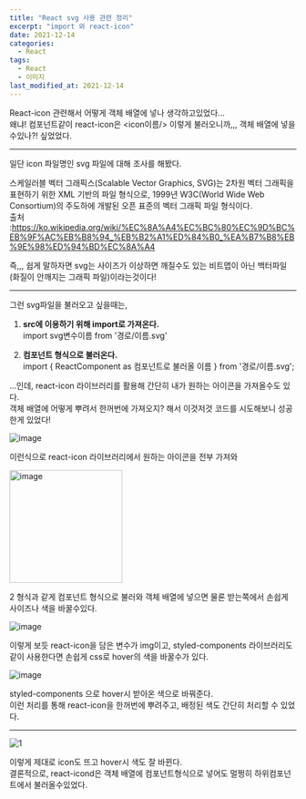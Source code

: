 ```yaml
---
title: "React svg 사용 관련 정리"
excerpt: "import 와 react-icon"
date: 2021-12-14
categories:
  - React
tags:
  - React
  - 이미지
last_modified_at: 2021-12-14
---
```


React-icon 관련해서 어떻게 객체 배열에 넣나 생각하고있었다...  
왜냐! 컴포넌트같이 react-icon은 <icon이름/> 이렇게 불러오니까,,, 객체 배열에 넣을수있나?! 싶었었다.

---

일단 icon 파일명인 svg 파일에 대해 조사를 해봤다.

스케일러블 벡터 그래픽스(Scalable Vector Graphics, SVG)는 2차원 벡터 그래픽을 표현하기 위한 XML 기반의 파일 형식으로, 1999년 W3C(World Wide Web Consortium)의 주도하에 개발된 오픈 표준의 벡터 그래픽 파일 형식이다.  
출처 :https://ko.wikipedia.org/wiki/%EC%8A%A4%EC%BC%80%EC%9D%BC%EB%9F%AC%EB%B8%94_%EB%B2%A1%ED%84%B0_%EA%B7%B8%EB%9E%98%ED%94%BD%EC%8A%A4

즉,,, 쉽게 말하자면 svg는 사이즈가 이상하면 깨질수도 있는 비트맵이 아닌 백터파일(화질이 안깨지는 그래픽 파일)이라는것이다!

---

그런 svg파일을 불러오고 싶을때는,

1.  **src에 이용하기 위해 import로 가져온다.**  
    import svg변수이름 from '경로/이름.svg'

2.  **컴포넌트 형식으로 불러온다.**  
    import { ReactComponent as 컴포넌트로 불러올 이름 } from '경로/이름.svg';

...인데, react-icon 라이브러리를 활용해 간단히 내가 원하는 아이콘을 가져올수도 있다.  
객체 배열에 어떻게 뿌려서 한꺼번에 가져오지? 해서 이것저것 코드를 시도해보니 성공한게 있었다!

![image](https://user-images.githubusercontent.com/91597005/146366356-7e47c618-8126-4620-8d2c-a240190658fc.png)

이런식으로 react-icon 라이브러리에서 원하는 아이콘을 전부 가져와

<img width="198" alt="image" src="https://user-images.githubusercontent.com/91597005/146366504-2504d396-e4a7-4dbc-ac02-635fbd1d1c85.png">

2 형식과 같게 컴포넌트 형식으로 불러와 객체 배열에 넣으면 물론 받는쪽에서 손쉽게 사이즈나 색을 바꿀수있다.

![image](https://user-images.githubusercontent.com/91597005/146366662-757686eb-12e4-4245-ba09-3af836a75f0b.png)

이렇게 보듯 react-icon을 담은 변수가 img이고, styled-components 라이브러리도 같이 사용한다면 손쉽게 css로 hover의 색을 바꿀수가 있다.

![image](https://user-images.githubusercontent.com/91597005/146366886-9e05496e-0645-418a-94f7-1f5b997491c0.png)

styled-components 으로 hover시 받아온 색으로 바꿔준다.  
이런 처리를 통해 react-icon을 한꺼번에 뿌려주고, 배정된 색도 간단히 처리할 수 있었다.

---

![1](https://user-images.githubusercontent.com/91597005/146367689-81b75540-44b9-4ccc-8d55-ca488382dd47.gif)

이렇게 제대로 icon도 뜨고 hover시 색도 잘 바뀐다.  
결론적으로, react-icond은 객체 배열에 컴포넌트형식으로 넣어도 멀쩡히 하위컴포넌트에서 불러올수있었다.
